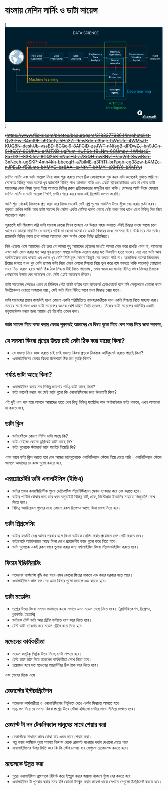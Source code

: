 # বাংলায় মেশিন লার্নিং ও ডাটা সায়েন্স


[![An old rock in the desert](/assets/Data-science-and-AI.png "Data Science & AI")]



~~(https://www.flickr.com/photos/beaurogers/31833779864/in/photolist-Qv3rFw-34mt9F-a9Cmfy-5Ha3Zi-9msKdv-o3hgjr-hWpUte-4WMsJ1-KUQ8N-deshUb-vssBD-6CQci6-8AFCiD-zsJWT-nNfsgB-dPDwZJ-bn9JGn-5HtSXY-6CUhAL-a4UTXB-ugPum-KUPSo-fBLNm-6CUmpy-4WMsc9-8a7D3T-83KJev-6CQ2bK-nNusHJ-a78rQH-nw3NvT-7aq2qf-8wwBso-3nNceh-ugSKP-4mh4kh-bbeeqH-a7biME-q3PtTf-brFpgb-cg38zw-bXMZc-nJPELD-f58Lmo-bXMYG-bz8AAi-bxNtNT-bXMYi-bXMY6-bXMYv)~~


মেশিন লার্নিং এবং ডাটা সায়েন্স নিয়ে কাজ শুরু করতে গেলে ঠিক কোথাথেকে শুরু করব এটা অনেকেই বুঝতে পারি না। সেক্ষেত্রে বিভিন্ন সময় আমরা খুব র‍্যান্ডমলি বিভিন্ন পথে আগাতে থাকি এবং একটা স্ট্রাকচারাইজড ওয়ে না পেয়ে ডাটা সায়েন্সের কোর বিষয় গুলো নিয়ে আগাতে বিভিন্ন রকম প্রতিবন্ধকতার সম্মুখীন হয়ে থাকি। সেক্ষত্রে আমি 
নিজে যেভাবে মেশিন লার্নিং ও ডাটা সায়েন্স শিখছি সেটা শেয়ার করার জন্য এই রিপোটা ওপেন করেছি। 

আমি শুরু থেকেই নিজেকে প্রশ্ন করব আর নিজে থেকেই সেই প্রশ্ন গুলোর সাবলিল উত্তর খুঁজে বের করার চেষ্টা করব। শুরুতে মেশিন লার্নিং আর ডাটা সায়েন্স কি সেটার একটা বেসিক ধারনা নেয়ার চেষ্টা করব আর ধাপে ধাপে বিভিন্ন দিক নিয়ে আলোচনা করব। 

শুরুতেই যদি জিজ্ঞেস করি ডাটা সায়েন্স কেনো শিখব তাহলে এর উত্তরে সহজ কথাতে এটাই চিন্তার ভাজে ভাজে চলে আসে যে আমরা সারাদিন যে অবস্থায় থাকি না কেনো আমরা যে একটা বিষয়ের মধ্যে সবসময় ঘিরে থাকি তার নাম তথ্য। র‍্যান্ডমলি বিভিন্ন রকম তথ্য আমরা আমাদের সেন্স অর্গান থেকে নিচ্ছি প্রতিনিয়ত। 

নিউ এইজে এসে আমাদের এই তথ্য যে আমরা শুধু আমাদের ব্রেইনের মধ্যেই আমরা সেভ করে রাখছি এমন না, আমাদের এখন ডাটা সেভ করার মত আর খুব দ্রুততম সময়ে ডাটাকে এক্সেস করার মত ডিভাইস হাতে থাকে। এত এত ডাটা আন অর্গানাইজড হয়ে থাকায় এর থেকে খুব বেশি মিনিংফুল কোনো কিছুই বের করতে পারি না। 
অন্যদিকে আমরা নিজেদের চিন্তার জগতে যখন খুব বেশি র‍্যান্ডম ডাটা নিয়ে ভেবে কোনো সিদ্ধান্ত নিয়ে ভুল করে বসে ভাবতে থাকি আরেকটু গোছানো ভাবে চিন্তা করলে হয়ত আমি ঠিক ঠাক সিদ্ধান্ত টাই নিতে পারতাম , তখন অনেকের মাথায় বিভিন্ন ভাবে নিজের চিন্তাকে গোছানোর উপায় বের করেছেন এবং সেটা এপ্লাই করেছেন জীবনে। 

ডাটা সায়েন্সের ক্ষেত্রেও এমন যে মিলিয়ন পেটা বাইট ডাটার আন স্ট্রাকচার্ড ফ্রেমওয়ার্কে বসে যদি সেগুলোকে কোনো ভাবে ইমপ্লিকেবল ওয়েতে সাজানো যায় , সেই ডাটা দিয়ে বিভিন্ন ভাবে ভাল সিদ্ধান্ত নেয়া যাবে। 

ডাটা সায়েন্সের প্রধান কাজটাই হলো কোনো একটা পরিস্থিতিতে ব্যাবহারকারীকে ভাল একটা সিদ্ধান্ত নিতে সাহায্য করা। সময়ের সাথে সাথে এখন ডাটা সায়েন্সের অনেক বেশি চাহিদা তৈরি হয়েছে। নিজের ডাটা সায়েন্সের জার্নিটার একটা ডকুমেন্টেশন করার জন্য আমার এই রিপোটা ওপেন করা। 

### ডাটা সায়েন্স নিয়ে কাজ করার ক্ষেত্রে শুরুতেই আমাদের যে বিষয় গুলো নিয়ে বেশ সময় নিয়ে ভাবা দরকার, 


## যে সমস্যা কিংবা প্রশ্নের উত্তর চাই সেটা ঠিক করা যাচ্ছে কিনা?
   - যে সমস্যা নিয়ে কাজ করতে চাই সেই সমস্যা কিংবা প্রশ্নকে ঠিকঠাক আর্টিকুলেট করতে পারছি কিনা?
   - এনালাইসিসের মেথড কিংবা উদ্দেশ্যটা ঠিক মত বুঝছি কিনা? 


## পর্যাপ্ত ডাটা আছে কিনা?
   - এনালাইসিস করার মত বিভিন্ন জায়গায় পর্যাপ্ত ডাটা আছে কিনা?
   - ডাটা কালেক্ট করার পর সেই ডাটা গুলো কি এনালাইসিসের জন্য উপযোগী কিনা? 


এই দুটি ধাপ পার হয়ে আসলে আমাদের হাতে বেশ কিছু বিভিন্ন ফর্মেটের আন অর্গানাইজড ডাটা থাকবে, এখন আমাদের যা করতে হবে, 

## ডাটা ক্লিন 
   - ডাটাবেইজে কোনো মিসিং ডাটা আছে কি?
   - ডাটা বেইজে কোনো ডূপ্লিকেট ডাটা আছে কি?
   - ডাটা গুলোকে স্ট্যান্ডার্ড ডাটা ফর্মেটে নিয়েছি কি?

এমন ভাবে ডাটা ক্লিন করতে হবে যেন আমরা ডাটাগুলোকে এনালিটিক্যাল স্টেজে নিয়ে যেতে পারি। এনালিটিক্যাল স্টেজে আসলে আমাদের যে কাজ গুলো করতে হবে,

##  এক্সপ্লোরেটরি ডাটা এনালাইসিস (ইডিএ)
   - ডাটার প্রধান ক্যারাক্টারিস্টিক গুলো ডেস্ক্রিপটিভ স্ট্যাটেস্টিক্যাল মেথড ব্যাবহার করে বের করতে হবে।
   - ডাটার প্যাটার্ন বোঝার জন্য তার ধরন অনুযাইয়ী বিভিন্ন চার্ট, গ্রাফ, হিস্টোগ্রাম ইত্যাদির সাহায্যে ভিজুয়ালি দেখে নিতে হবে।
   - বিভিন্ন ভ্যারিয়েবল গুলোর মধ্যে কোনো রকম রিলেশন আছে কিনা দেখে নিতে হবে।


## ডাটা প্রিপ্রসেসিং
   - ডাটার ফর্মেটে চেঞ্জ আনার দরকার হলে কিংবা ডাটাকে স্কেলিং করার প্রয়োজন হলে সেটি করতে হবে।
   - ডাটাসেটে আউটলায়ার আছে কিনা দেখে প্রয়োজনীয় কাজ গুলো করে নিতে হবে।
   - ডাটা গুলোকে একই রকম ভাবে তুলনা করার জন্য নর্মালাইজিং কিংবা স্ট্যান্ডার্ডাইজিং করতে হবে। 


## ফিচার ইঞ্জিনিয়ারিং
   - মডেলের পার্ফর্মেন্স বৃদ্ধি করা যাবে এমন কোনো ফিচার থাকলে এড করার দরকার হতে পারে।
   - এনালাইসিসে ভাল ফল দেয় এমন ফিচার গুলো মডেলে এড করতে হবে। 


## ডাটা মডেলিং 
   - প্রশ্নের উত্তর কিংবা সমস্যা সমাধানে কাজে লাগবে এমন মডেল বেছে নিতে হবে। (ক্লাসিফিকেশন, রিগ্রেশন, ক্লাস্টারিং ইত্যাদি)
   - ডাটাকে টেস্ট ডাটা আর ট্রেনিং ডাটাতে ভাগ করে নিতে হবে।
   - টেস্ট ডাটা ব্যাবহার করে মডেল ট্রেইন করে নিতে হবে।
     


## মডেলের কার্যকারীতা 
   - মডেল কতটুকু নির্ভুক উত্তর দিচ্ছে সেটা মাপতে হবে। 
   - টেস্ট ডাটা ডাটা দিয়ে মডেলের কার্যকারীতা দেখে নিতে হবে।
   - প্রয়োজন হলে মত মডেলের প্যারামিটার ঠিক ঠাক করে নিতে হবে।


এবং শেষের দিকে এসে

## রেজাল্টের ইন্টারপ্রিটেশন
   - মডেলের কার্যকারীতা ও এনালাইসিসের নির্ভুলতা দেখে একটা সিদ্ধান্তে আসতে হবে
   - প্রাপ্ত ফল দিয়ে যে সমস্যা কিংবা প্রশ্নের উত্তর খোঁজা হচ্ছিলো সেটার সাথে মিলিয়ে দেখতে হবে।  


## রেজাল্ট টা নন টেকনিক্যাল মানুষের সাথে শেয়ার করা
   - রেজাল্টকে সাধারন ভাবে বোঝা যায় এমন ভাবে শেয়ার করা।
   - গল্প বলার আঙ্গিকে পুরো সমস্যা নিরুপন থেকে রেজাল্ট পাওয়ার পথটা দেখানো যেতে পারে
   - এনালাইসিসের উপর ভিত্তি করে কি কি স্টেপ নেওয়া যায় সেগুলো রেকোমেন্ড করতে হবে। 
    

## মডেলকে উন্নত করা
   - পুরো এনালাইসিস প্রসেসকে রিভিউ করে ইম্প্রুভ করার জায়গা থাকলে খুঁজে বের করতে হবে
   - এনালাইসিস টা পুনরায় করার সময় যদি কোনো ইম্প্রুভ করার জায়গা থাকে সেখানে সেগুলো ইমপ্লিমেন্ট করতে হবে। 
